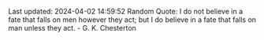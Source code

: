 Last updated: 2024-04-02 14:59:52
Random Quote: I do not believe in a fate that falls on men however they act; but I do believe in a fate that falls on man unless they act. - G. K. Chesterton